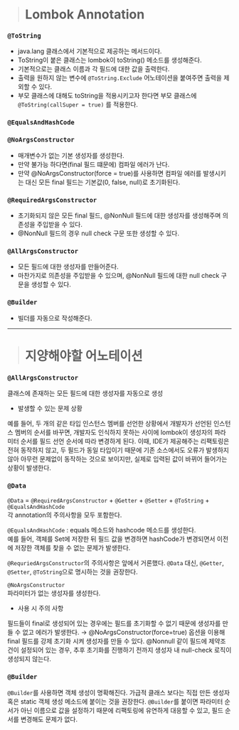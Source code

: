 > # Lombok Annotation

 ### ``` @ToString ```
- java.lang 클래스에서 기본적으로 제공하는 메서드이다.
- ToString이 붙은 클래스는 lombok이 toString() 메소드를 생성해준다.
- 기본적으로는 클래스 이름과 각 필드에 대한 값을 출력한다.
- 출력을 원하지 않는 변수에 ```@ToString.Exclude``` 어노테이션을 붙여주면 출력을 제외할 수 있다.
- 부모 클래스에 대해도 toString을 적용시키고자 한다면 부모 클래스에 ```@ToString(callSuper = true)``` 를 적용한다.
  


### ``` @EqualsAndHashCode ```  



### ``` @NoArgsConstructor ```  
- 매개변수가 없는 기본 생성자를 생성한다.
- 만약 불가능 하다면(final 필드 떄문에) 컴파일 에러가 난다.
- 만약 @NoArgsConstructor(force = true)를 사용하면 컴파일 에러를 발생시키는 대신 모든 final 필드는 기본값(0, false, null)로 초기화된다.


### ``` @RequiredArgsConstructor ```  
- 초기화되지 않은 모든 final 필드, @NonNull 필드에 대한 생성자를 생성해주며 의존성을 주입받을 수 있다.
- @NonNull 필드의 경우 null check 구문 또한 생성할 수 있다.

  

### ``` @AllArgsConstructor ```  
- 모든 필드에 대한 생성자를 만들어준다.
- 마찬가지로 의존성을 주입받을 수 있으며, @NonNull 필드에 대한 null check 구문을 생성할 수 있다.

  

### ``` @Builder ```  
- 빌더를 자동으로 작성해준다.






---
> # 지양해야할 어노테이션
### ``` @AllArgsConstructor ``` 
클래스에 존재하는 모든 필드에 대한 생성자를 자동으로 생성 

* 발생할 수 있는 문제 상황

예를 들어, 두 개의 같은 타입 인스턴스 멤버를 선언한 상황에서 개발자가 선언된 인스턴스 멤버의 순서를 바꾸면, 개발자도 인식하지 못하는 사이에 lombok이 생성자의 파라미터 순서를 필드 선언 순서에 따라 변경하게 된다. 이때, IDE가 제공해주는 리팩토링은 전혀 동작하지 않고, 두 필드가 동일 타입이기 때문에 기존 소스에서도 오류가 발생하지 않아 아무런 문제없이 동작하는 것으로 보이지만, 실제로 입력된 값이 바뀌어 들어가는 상황이 발생한다.

### ``` @Data ```  

```@Data``` = ```@RequiredArgsConstructor``` + ```@Getter``` + ```@Setter``` + ```@ToString``` + ```@EqualsAndHashCode```  
각 annotation의 주의사항을 모두 포함한다.  

```@EqualsAndHashCode``` : equals 메소드와 hashcode 메소드를 생성한다.  
예를 들어, 객체를 Set에 저장한 뒤 필드 값을 변경하면 hashCode가 변경되면서 이전에 저장한 객체를 찾을 수 없는 문제가 발생한다.  

```@RequriedArgsConstructor```의 주의사항은 앞에서 거론했다. 
```@Data``` 대신, ```@Getter```, ```@Setter```, ```@ToString```으로 명시하는 것을 권장한다.  

```@NoArgsConstructor```  
파라미터가 없는 생성자를 생성한다.  

* 사용 시 주의 사항
  
필드들이 final로 생성되어 있는 경우에는 필드를 초기화할 수 없기 때문에 생성자를 만들 수 없고 에러가 발생한다. → @NoArgsConstructor(force=true) 옵션을 이용해 final 필드를 강제 초기화 시켜 생성자를 만들 수 있다.
@Nonnull 같이 필드에 제약조건이 설정되어 있는 경우, 추후 초기화를 진행하기 전까지 생성자 내 null-check 로직이 생성되지 않는다.

### ```@Builder```

```@Builder```를 사용하면 객체 생성이 명확해진다. 가급적 클래스 보다는 직접 만든 생성자 혹은 static 객체 생성 메소드에 붙이는 것을 권장한다.
```@Builder```를 붙이면 파라미터 순서가 아닌 이름으로 값을 설정하기 때문에 리팩토링에 유연하게 대응할 수 있고, 필드 순서를 변경해도 문제가 없다.
